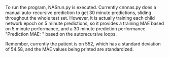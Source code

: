 To run the program, NASrun.py is executed. Currently cnnnas.py does a manual auto-recursive prediction to get 30 minute predictions, sliding throughout the whole test set. However, it is actually training each child network epoch on 5 minute predictions, so it provides a training MAE based on 5 minute performance, and a 30 minute prediction performance "Prediction MAE: " based on the autorecursive loops. 

Remember, currently the patient is on 552, which has a standard deviation of 54.58, and the MAE values being printed are standardized.
